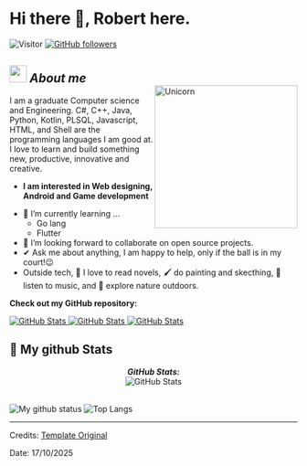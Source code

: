 # Hi there 👋, Robert here. 
![Visitor](https://visitor-badge.laobi.icu/badge?page_id=profe-robert.repoName) [![GitHub followers](https://img.shields.io/github/followers/profe-robert.svg?style=social&label=Follow)](https://github.com/profe-robert?tab=followers)<br/>

<img align="right" width=250px alt="Unicorn" src="https://i.pinimg.com/originals/81/17/8b/81178b47a8598f0c81c4799f2cdd4057.gif" style="margin-top: 50px;" />

## <img src="https://media.giphy.com/media/ObNTw8Uzwy6KQ/giphy.gif" width="30px">&nbsp;***About me***

I am a graduate Computer science and Engineering. C#, C++, Java, Python, Kotlin, PLSQL, Javascript, HTML, and Shell are the programming languages I am good at. I love to learn and build something new, productive, innovative and creative.
* **I am interested in Web designing, Android and Game development**
- 🌱 I’m currently learning ...
  - Go lang
  - Flutter
- 👯 I’m looking forward to collaborate on open source projects.
- ✔ Ask me about anything, I am happy to help, only if the ball is in my court!😉<br>
- Outside tech, 📖 I love to read novels, 🖌️ do painting and skecthing, 🎵 listen to music, and 🌴 explore nature outdoors.
<!-- - 📫 Reach out to me at: <a href="bhargavi.kurukunda@students.iiit.ac.in">bhargavi.kurukunda@students.iiit.ac.in</a> -->

__Check out my GitHub repository:__

<div>
  <p>
    <a href="https://github.com/profe-robert/react-app-completa.git">
      <img src="https://github-readme-stats.vercel.app/api/pin/?username=profe-robert&repo=react-app-completa" alt="GitHub Stats" />
    </a>
    <a href="https://github.com/profe-robert/kotlin-hola-mundo.git">
      <img src="https://github-readme-stats.vercel.app/api/pin/?username=profe-robert&repo=kotlin-hola-mundo" alt="GitHub Stats" />
    </a>
    <a href="https://github.com/profe-robert/java-ant-poo.git">
      <img src="https://github-readme-stats.vercel.app/api/pin/?username=profe-robert&repo=java-ant-poo" alt="GitHub Stats" />
    </a>
  </p>
</div>


<h2>👀 My github Stats</h2>

<div>
<!--   <p align="center">
    <b><em>Now listening to:</em></b> <br/>
    <img src="https://spotify-github-profile.vercel.app/api/view?uid=Bhargavi-hash&cover_image=true&theme=novatorem" alt="Now Listenting to" />
  </p> -->
  
  <p align="center">
  <b><em>GitHub Stats:</em></b> <br/>
    <img src="https://github-readme-streak-stats.herokuapp.com/?user=profe-robert" alt="GitHub Stats" /> <br/><br/>
  
</div>

![My github status](https://github-readme-stats.vercel.app/api?username=profe-robert&show_icons=true&include_all_commits=true)
![Top Langs](https://github-readme-stats.vercel.app/api/top-langs/?username=profe-robert&layout=compact)

---------------------------------------------------------------------------------------------------------------------
Credits: <a href="https://github.com/durgeshsamariya/awesome-github-profile-readme-templates/tree/master/templates">Template Original</a>

Date: 17/10/2025
